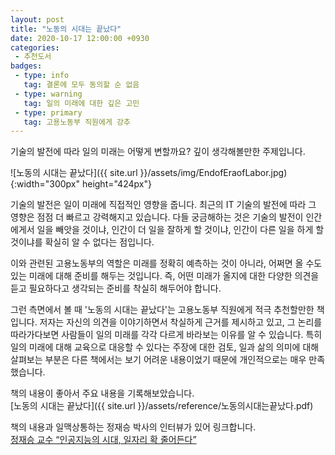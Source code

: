```yaml
---
layout: post
title: "노동의 시대는 끝났다"
date: 2020-10-17 12:00:00 +0930
categories: 
 - 추천도서
badges:
 - type: info
   tag: 결론에 모두 동의할 순 없음
 - type: warning
   tag: 일의 미래에 대한 깊은 고민
 - type: primary
   tag: 고용노동부 직원에게 강추
---
```


기술의 발전에 따라 일의 미래는 어떻게 변할까요? 깊이 생각해볼만한 주제입니다.

<!--more-->

![노동의 시대는 끝났다]({{ site.url }}/assets/img/EndofEraofLabor.jpg){:width="300px" height="424px"}  

기술의 발전은 일이 미래에 직접적인 영향을 줍니다. 최근의 IT 기술의 발전에 따라 그 영향은 점점 더 빠르고 강력해지고 있습니다.
다들 궁금해하는 것은 기술의 발전이 인간에게서 일을 빼앗을 것이냐, 인간이 더 일을 잘하게 할 것이냐, 인간이 다른 일을 하게 할 것이냐를 확실히 알 수 없다는 점입니다.

이와 관련된 고용노동부의 역할은 미래를 정확히 예측하는 것이 아니라, 어쩌면 올 수도 있는 미래에 대해 준비를 해두는 것입니다.
즉, 어떤 미래가 올지에 대한 다양한 의견을 듣고 필요하다고 생각되는 준비를 착실히 해두어야 합니다.

그런 측면에서 볼 때 '노동의 시대는 끝났다'는 고용노동부 직원에게 적극 추천할만한 책입니다. 저자는 자신의 의견을 이야기하면서 착실하게 근거를 제시하고 있고, 그 논리를 따라가다보면 사람들이 일의 미래를 각각 다르게 바라보는 이유를 알 수 있습니다.
특히 일의 미래에 대해 교육으로 대응할 수 있다는 주장에 대한 검토, 일과 삶의 의미에 대해 살펴보는 부분은 다른 책에서는 보기 어려운 내용이었기 때문에 개인적으로는 매우 만족했습니다.

책의 내용이 좋아서 주요 내용을 기록해보았습니다.   
[노동의 시대는 끝났다]({{ site.url }}/assets/reference/노동의시대는끝났다.pdf)   

책의 내용과 일맥상통하는 정재승 박사의 인터뷰가 있어 링크합니다.  
[정재승 교수 “인공지능의 시대, 일자리 확 줄어든다”](https://www.sisain.co.kr/news/articleView.html?idxno=25556)
